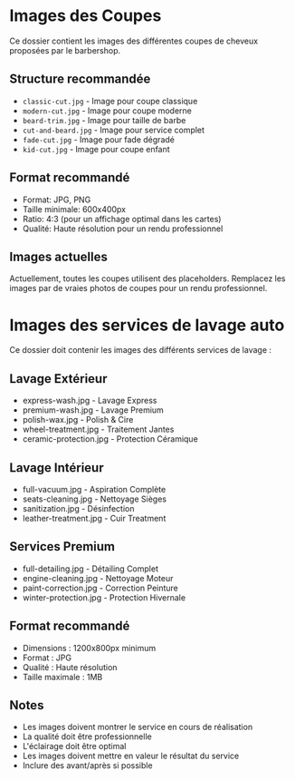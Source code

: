 # Images des Coupes

Ce dossier contient les images des différentes coupes de cheveux proposées par le barbershop.

## Structure recommandée

- `classic-cut.jpg` - Image pour coupe classique
- `modern-cut.jpg` - Image pour coupe moderne  
- `beard-trim.jpg` - Image pour taille de barbe
- `cut-and-beard.jpg` - Image pour service complet
- `fade-cut.jpg` - Image pour fade dégradé
- `kid-cut.jpg` - Image pour coupe enfant

## Format recommandé

- Format: JPG, PNG
- Taille minimale: 600x400px
- Ratio: 4:3 (pour un affichage optimal dans les cartes)
- Qualité: Haute résolution pour un rendu professionnel

## Images actuelles

Actuellement, toutes les coupes utilisent des placeholders. Remplacez les images par de vraies photos de coupes pour un rendu professionnel.

# Images des services de lavage auto

Ce dossier doit contenir les images des différents services de lavage :

## Lavage Extérieur
- express-wash.jpg - Lavage Express
- premium-wash.jpg - Lavage Premium
- polish-wax.jpg - Polish & Cire
- wheel-treatment.jpg - Traitement Jantes
- ceramic-protection.jpg - Protection Céramique

## Lavage Intérieur
- full-vacuum.jpg - Aspiration Complète
- seats-cleaning.jpg - Nettoyage Sièges
- sanitization.jpg - Désinfection
- leather-treatment.jpg - Cuir Treatment

## Services Premium
- full-detailing.jpg - Détailing Complet
- engine-cleaning.jpg - Nettoyage Moteur
- paint-correction.jpg - Correction Peinture
- winter-protection.jpg - Protection Hivernale

## Format recommandé
- Dimensions : 1200x800px minimum
- Format : JPG
- Qualité : Haute résolution
- Taille maximale : 1MB

## Notes
- Les images doivent montrer le service en cours de réalisation
- La qualité doit être professionnelle
- L'éclairage doit être optimal
- Les images doivent mettre en valeur le résultat du service
- Inclure des avant/après si possible 